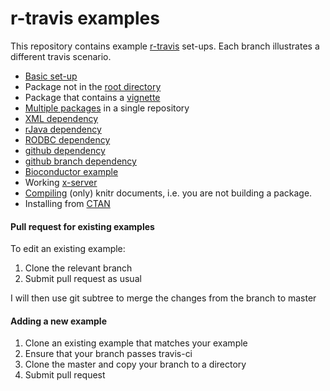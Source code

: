 r-travis examples
=================
  
  This repository contains example [r-travis](https://github.com/craigcitro/r-travis) set-ups. Each branch 
illustrates a different travis scenario.

* [Basic set-up](https://github.com/csgillespie/travis-examples/tree/basic)
* Package not in the [root directory](https://github.com/csgillespie/travis-examples/tree/basic-directory)
* Package that contains a [vignette](https://github.com/csgillespie/travis-examples/tree/vignette)
* [Multiple packages](https://github.com/csgillespie/travis-examples/tree/multiple-packages) in a single repository
* [XML dependency](https://github.com/csgillespie/travis-examples/tree/xml)
* [rJava dependency](https://github.com/csgillespie/travis-examples/tree/rjava)
* [RODBC dependency](https://github.com/csgillespie/travis-examples/tree/rodbc)
* [github dependency](https://github.com/csgillespie/travis-examples/tree/github)
* [github branch dependency](https://github.com/csgillespie/travis-examples/tree/github-branch)
* [Bioconductor example](https://github.com/csgillespie/travis-examples/tree/bioconductor)
* Working [x-server](https://github.com/csgillespie/travis-examples/tree/x-server)
* [Compiling](https://github.com/csgillespie/travis-examples/tree/knitr) (only) knitr documents, i.e. you are not building a package.
* Installing from [CTAN](https://github.com/csgillespie/travis-examples/tree/ctan)


#### Pull request for existing examples

To edit an existing example:

1. Clone the relevant branch
1. Submit pull request as usual

I will then use git subtree to merge the changes from the branch to master

#### Adding a new example

1. Clone an existing example that matches your example
1. Ensure that your branch passes travis-ci
1. Clone the master and copy your branch to a directory
1. Submit pull request













